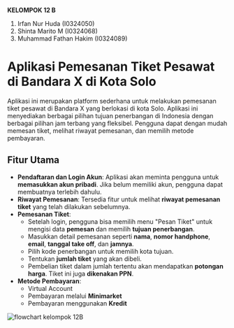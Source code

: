 **KELOMPOK 12 B**
1. Irfan Nur Huda          (I0324050)
2. Shinta Marito M         (I0324068)
3. Muhammad Fathan Hakim   (I0324089)
   
# Aplikasi Pemesanan Tiket Pesawat di Bandara X di Kota Solo
Aplikasi ini merupakan platform sederhana untuk melakukan pemesanan tiket pesawat di Bandara X yang berlokasi di kota Solo. Aplikasi ini menyediakan berbagai pilihan tujuan penerbangan di Indonesia dengan berbagai pilihan jam terbang yang fleksibel. Pengguna dapat dengan mudah memesan tiket, melihat riwayat pemesanan, dan memilih metode pembayaran.
## Fitur Utama
- **Pendaftaran dan Login Akun**: Aplikasi akan meminta pengguna untuk **memasukkan akun pribadi**. Jika belum memiliki akun, pengguna dapat membuatnya terlebih dahulu.
- **Riwayat Pemesanan**: Tersedia fitur untuk melihat **riwayat pemesanan tiket** yang telah dilakukan sebelumnya.
- **Pemesanan Tiket**:
  - Setelah login, pengguna bisa memilih menu "Pesan Tiket" untuk mengisi data **pemesan** dan memilih **tujuan penerbangan**.
  - Masukkan detail pemesanan seperti **nama**, **nomor handphone**, **email**, **tanggal take off**, dan **jamnya**.
  - Pilih kode penerbangan untuk memilih kota tujuan.
  - Tentukan **jumlah tiket** yang akan dibeli.
  - Pembelian tiket dalam jumlah tertentu akan mendapatkan **potongan harga**. Tiket ini juga **dikenakan PPN**.
- **Metode Pembayaran**:
  - Virtual Account
  - Pembayaran melalui **Minimarket**
  - Pembayaran menggunakan **Kredit**

![flowchart kelompok 12B](https://github.com/user-attachments/assets/464d5307-8135-4458-80cf-0b69cb3216b7)

